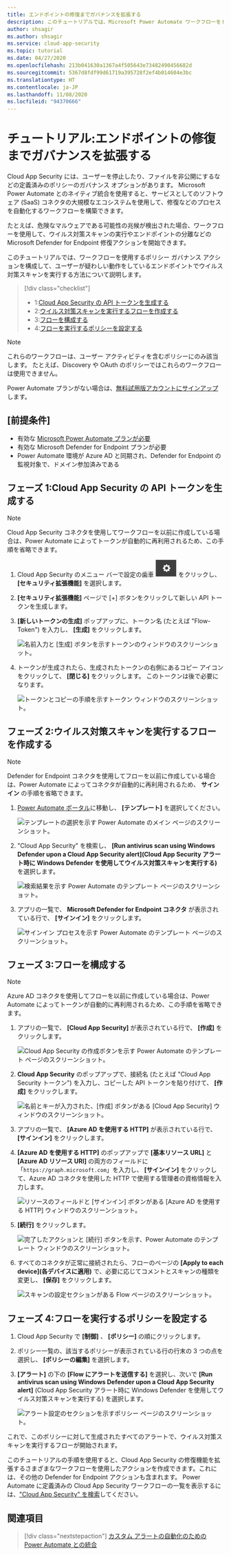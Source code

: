 ```yaml
---
title: エンドポイントの修復までガバナンスを拡張する
description: このチュートリアルでは、Microsoft Power Automate ワークフローをトリガーして Microsoft Defender for Endpoint 修復アクションを実行するために、Microsoft Cloud App Security ポリシー アラートを構成するプロセスについて説明します。
author: shsagir
ms.author: shsagir
ms.service: cloud-app-security
ms.topic: tutorial
ms.date: 04/27/2020
ms.openlocfilehash: 213b041630a1367a4f505643e73482490456682d
ms.sourcegitcommit: 5367d8fdf99d61719a395728f2ef4b014604e3bc
ms.translationtype: HT
ms.contentlocale: ja-JP
ms.lasthandoff: 11/08/2020
ms.locfileid: "94370666"
---
```

# <a name="tutorial-extend-governance-to-endpoint-remediation"></a>チュートリアル:エンドポイントの修復までガバナンスを拡張する

Cloud App Security には、ユーザーを停止したり、ファイルを非公開にするなどの定義済みのポリシーのガバナンス オプションがあります。 Microsoft Power Automate とのネイティブ統合を使用すると、サービスとしてのソフトウェア (SaaS) コネクタの大規模なエコシステムを使用して、修復などのプロセスを自動化するワークフローを構築できます。

たとえば、危険なマルウェアである可能性の兆候が検出された場合、ワークフローを使用して、ウイルス対策スキャンの実行やエンドポイントの分離などの Microsoft Defender for Endpoint 修復アクションを開始できます。

このチュートリアルでは、ワークフローを使用するポリシー ガバナンス アクションを構成して、ユーザーが疑わしい動作をしているエンドポイントでウイルス対策スキャンを実行する方法について説明します。

> [!div class="checklist"]
>
> * 1:[Cloud App Security の API トークンを生成する](#generate-token)
> * 2:[ウイルス対策スキャンを実行するフローを作成する](#create-flow)
> * 3:[フローを構成する](#configure-flow)
> * 4:[フローを実行するポリシーを設定する](#configure-policy)

> [!NOTE]
> これらのワークフローは、ユーザー アクティビティを含むポリシーにのみ該当します。 たとえば、Discovery や OAuth のポリシーではこれらのワークフローは使用できません。

Power Automate プランがない場合は、[無料試用版アカウントにサインアップ](https://flow.microsoft.com/pricing)します。

## <a name="prerequisites"></a>[前提条件]

* 有効な [Microsoft Power Automate プランが必要](https://flow.microsoft.com/pricing)
* 有効な Microsoft Defender for Endpoint プランが必要
* Power Automate 環境が Azure AD と同期され、Defender for Endpoint の監視対象で、ドメイン参加済みである

## <a name="phase-1-generate-a-cloud-app-security-api-token"></a>フェーズ 1:Cloud App Security の API トークンを生成する<a name="generate-token"></a>

> [!NOTE]
> Cloud App Security コネクタを使用してワークフローを以前に作成している場合は、Power Automate によってトークンが自動的に再利用されるため、この手順を省略できます。

1. Cloud App Security のメニュー バーで設定の歯車 ![設定アイコン](media/settings-icon.png "設定アイコン") をクリックし、 **[セキュリティ拡張機能]** を選択します。

1. **[セキュリティ拡張機能]** ページで [+] ボタンをクリックして新しい API トークンを生成します。
1. **[新しいトークンの生成]** ポップアップに、トークン名 (たとえば "Flow-Token") を入力し、 **[生成]** をクリックします。

    ![名前入力と [生成] ボタンを示すトークンのウィンドウのスクリーンショット。](media/tutorial-flow-token-generate.png)
1. トークンが生成されたら、生成されたトークンの右側にあるコピー アイコンをクリックして、 **[閉じる]** をクリックします。 このトークンは後で必要になります。

    ![トークンとコピーの手順を示すトークン ウィンドウのスクリーンショット。](media/tutorial-flow-token-copy.png)

## <a name="phase-2-create-a-flow-to-run-an-antivirus-scan"></a>フェーズ 2:ウイルス対策スキャンを実行するフローを作成する<a name="create-flow"></a>

> [!NOTE]
> Defender for Endpoint コネクタを使用してフローを以前に作成している場合は、Power Automate によってコネクタが自動的に再利用されるため、 **サインイン** の手順を省略できます。

1. [Power Automate ポータル](https://flow.microsoft.com/)に移動し、 **[テンプレート]** を選択してください。

    ![テンプレートの選択を示す Power Automate のメイン ページのスクリーンショット。](media/tutorial-flow-templates.png)

1. "Cloud App Security" を検索し、 **[Run antivirus scan using Windows Defender upon a Cloud App Security alert]\(Cloud App Security アラート時に Windows Defender を使用してウイルス対策スキャンを実行する\)** を選択します。

    ![検索結果を示す Power Automate のテンプレート ページのスクリーンショット。](media/tutorial-flow-templates-search.png)

1. アプリの一覧で、 **Microsoft Defender for Endpoint コネクタ** が表示されている行で、 **[サインイン]** をクリックします。

    ![サインイン プロセスを示す Power Automate のテンプレート ページのスクリーンショット。](media/tutorial-flow-templates-signin.png)

## <a name="phase-3-configure-the-flow"></a>フェーズ 3:フローを構成する<a name="configure-flow"></a>

> [!NOTE]
> Azure AD コネクタを使用してフローを以前に作成している場合は、Power Automate によってトークンが自動的に再利用されるため、この手順を省略できます。

1. アプリの一覧で、 **[Cloud App Security]** が表示されている行で、 **[作成]** をクリックします。

    ![Cloud App Security の作成ボタンを示す Power Automate のテンプレート ページのスクリーンショット。](media/tutorial-flow-templates-create.png)

1. **Cloud App Security** のポップアップで、接続名 (たとえば "Cloud App Security トークン") を入力し、コピーした API トークンを貼り付けて、 **[作成]** をクリックします。

    ![名前とキーが入力された、[作成] ボタンがある [Cloud App Security] ウィンドウのスクリーンショット。](media/tutorial-flow-templates-create-window.png)

1. アプリの一覧で、 **[Azure AD を使用する HTTP]** が表示されている行で、 **[サインイン]** をクリックします。

1. **[Azure AD を使用する HTTP]** のポップアップで **[基本リソース URL]** と **[Azure AD リソース URI]** の両方のフィールドに「`https://graph.microsoft.com`」を入力し、 **[サインイン]** をクリックして、Azure AD コネクタを使用した HTTP で使用する管理者の資格情報を入力します。

    ![リソースのフィールドと [サインイン] ボタンがある [Azure AD を使用する HTTP] ウィンドウのスクリーンショット。](media/tutorial-flow-templates-azure.png)

1. **[続行]** をクリックします。

    ![完了したアクションと [続行] ボタンを示す、Power Automate のテンプレート ウィンドウのスクリーンショット。](media/tutorial-flow-templates-continue.png)

1. すべてのコネクタが正常に接続されたら、フローのページの **[Apply to each device]\(各デバイスに適用\)** で、必要に応じてコメントとスキャンの種類を変更し、 **[保存]** をクリックします。

    ![スキャンの設定セクションがある Flow ページのスクリーンショット。](media/tutorial-flow-templates-scan.png)

## <a name="phase-4-configure-a-policy-to-run-the-flow"></a>フェーズ 4:フローを実行するポリシーを設定する<a name="configure-policy"></a>

1. Cloud App Security で **[制御]** 、 **[ポリシー]** の順にクリックします。

1. ポリシー一覧の、該当するポリシーが表示されている行の行末の 3 つの点を選択し、 **[ポリシーの編集]** を選択します。

1. **[アラート]** の下の **[Flow にアラートを送信する]** を選択し、次いで **[Run antivirus scan using Windows Defender upon a Cloud App Security alert]** \(Cloud App Security アラート時に Windows Defender を使用してウイルス対策スキャンを実行する\) を選択します。

    ![アラート設定のセクションを示すポリシー ページのスクリーンショット。](media/tutorial-flow-templates-alerts.png)

これで、このポリシーに対して生成されたすべてのアラートで、ウイルス対策スキャンを実行するフローが開始されます。

このチュートリアルの手順を使用すると、Cloud App Security の修復機能を拡張するさまざまなワークフローを使用したアクションを作成できます。これには、その他の Defender for Endpoint アクションも含まれます。 Power Automate に定義済みの Cloud App Security ワークフローの一覧を表示するには、["Cloud App Security" を検索](https://go.microsoft.com/fwlink/?linkid=2102574)してください。

## <a name="see-also"></a>関連項目

> [!div class="nextstepaction"]
> [カスタム アラートの自動化のための Power Automate との統合](flow-integration.md)

